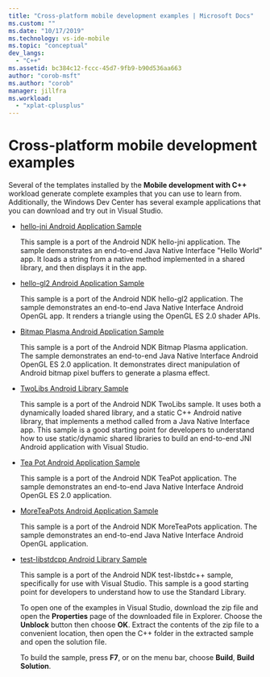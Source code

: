 ```yaml
---
title: "Cross-platform mobile development examples | Microsoft Docs"
ms.custom: ""
ms.date: "10/17/2019"
ms.technology: vs-ide-mobile
ms.topic: "conceptual"
dev_langs:
  - "C++"
ms.assetid: bc384c12-fccc-45d7-9fb9-b90d536aa663
author: "corob-msft"
ms.author: "corob"
manager: jillfra
ms.workload:
  - "xplat-cplusplus"
---
```

# Cross-platform mobile development examples

Several of the templates installed by the **Mobile development with C++** workload generate complete examples that you can use to learn from. Additionally, the Windows Dev Center has several example applications that you can download and try out in Visual Studio.

- [hello-jni Android Application Sample](https://code.msdn.microsoft.com/hello-jni-Android-790ab73d)

   This sample is a port of the Android NDK hello-jni application. The sample demonstrates an end-to-end Java Native Interface "Hello World" app. It loads a string from a native method implemented in a shared library, and then displays it in the app.

- [hello-gl2 Android Application Sample](https://code.msdn.microsoft.com/hello-gl2-Android-3b61896c)

   This sample is a port of the Android NDK hello-gl2 application. The sample demonstrates an end-to-end Java Native Interface Android OpenGL app. It renders a triangle using the OpenGL ES 2.0 shader APIs.

- [Bitmap Plasma Android Application Sample](https://code.msdn.microsoft.com/Bitmap-Plasma-Android-77ae296a)

   This sample is a port of the Android NDK Bitmap Plasma application. The sample demonstrates an end-to-end Java Native Interface Android OpenGL ES 2.0 application. It demonstrates direct manipulation of Android bitmap pixel buffers to generate a plasma effect.

- [TwoLibs Android Library Sample](https://code.msdn.microsoft.com/TwoLibs-Android-Library-6396e5c4)

   This sample is a port of the Android NDK TwoLibs sample. It uses both a dynamically loaded shared library, and a static C++ Android native library, that implements a method called from a Java Native Interface app. This sample is a good starting point for developers to understand how to use static/dynamic shared libraries to build an end-to-end JNI Android application with Visual Studio.

- [Tea Pot Android Application Sample](https://code.msdn.microsoft.com/Tea-Pot-Android-Application-e7c05d73)

   This sample is a port of the Android NDK TeaPot application. The sample demonstrates an end-to-end Java Native Interface Android OpenGL ES 2.0 application.

- [MoreTeaPots Android Application Sample](https://code.msdn.microsoft.com/MoreTeaPots-Android-a9bd8549)

   This sample is a port of the Android NDK MoreTeaPots application. The sample demonstrates an end-to-end Java Native Interface Android OpenGL application.

- [test-libstdcpp Android Library Sample](https://code.msdn.microsoft.com/test-libstdcpp-Android-00b548f5)

   This sample is a port of the Android NDK test-libstdc++ sample, specifically for use with Visual Studio. This sample is a good starting point for developers to understand how to use the Standard Library.

  To open one of the examples in Visual Studio, download the zip file and open the **Properties** page of the downloaded file in Explorer. Choose the **Unblock** button then choose **OK**. Extract the contents of the zip file to a convenient location, then open the C++ folder in the extracted sample and open the solution file.

  To build the sample, press **F7**, or on the menu bar, choose **Build**, **Build Solution**.